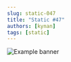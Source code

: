 ```yaml
---
slug: static-047
title: "Static #47"
authors: [kynan]
tags: [static]
---
```


![Example banner](/img/stories/static/047.png)
